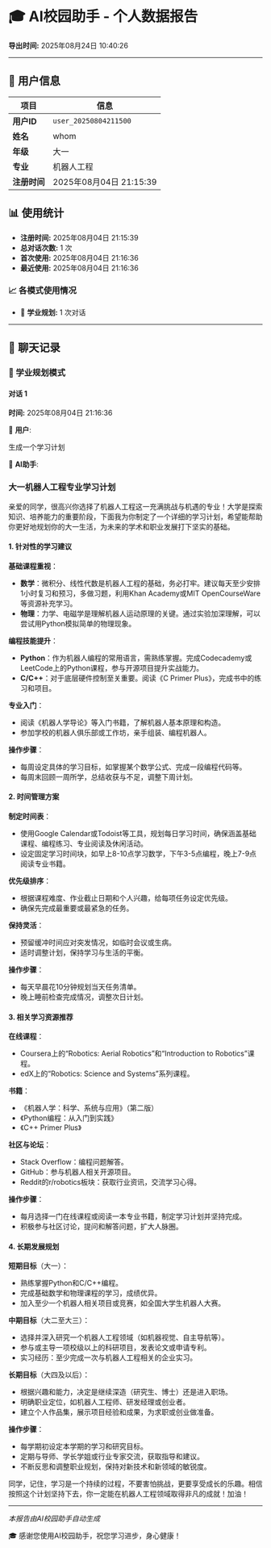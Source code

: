 # 🎓 AI校园助手 - 个人数据报告

**导出时间:** 2025年08月24日 10:40:26

---

## 👤 用户信息

| 项目 | 信息 |
|------|------|
| **用户ID** | `user_20250804211500` |
| **姓名** | whom |
| **年级** | 大一 |
| **专业** | 机器人工程 |
| **注册时间** | 2025年08月04日 21:15:39 |

## 📊 使用统计

- **注册时间:** 2025年08月04日 21:15:39
- **总对话次数:** 1 次
- **首次使用:** 2025年08月04日 21:16:36
- **最近使用:** 2025年08月04日 21:16:36

### 📈 各模式使用情况

- 🎯 **学业规划:** 1 次对话

---

## 💬 聊天记录

### 🎯 学业规划模式

#### 对话 1

**时间:** 2025年08月04日 21:16:36

👤 **用户**:

生成一个学习计划

🤖 **AI助手**:

### 大一机器人工程专业学习计划

亲爱的同学，很高兴你选择了机器人工程这一充满挑战与机遇的专业！大学是探索知识、培养能力的重要阶段，下面我为你制定了一个详细的学习计划，希望能帮助你更好地规划你的大一生活，为未来的学术和职业发展打下坚实的基础。

#### 1. 针对性的学习建议

**基础课程重视**：
- **数学**：微积分、线性代数是机器人工程的基础，务必打牢。建议每天至少安排1小时复习和预习，多做习题，利用Khan Academy或MIT OpenCourseWare等资源补充学习。
- **物理**：力学、电磁学是理解机器人运动原理的关键。通过实验加深理解，可以尝试用Python模拟简单的物理现象。

**编程技能提升**：
- **Python**：作为机器人编程的常用语言，需熟练掌握。完成Codecademy或LeetCode上的Python课程，参与开源项目提升实战能力。
- **C/C++**：对于底层硬件控制至关重要。阅读《C Primer Plus》，完成书中的练习和项目。

**专业入门**：
- 阅读《机器人学导论》等入门书籍，了解机器人基本原理和构造。
- 参加学校的机器人俱乐部或工作坊，亲手组装、编程机器人。

**操作步骤**：
- 每周设定具体的学习目标，如掌握某个数学公式、完成一段编程代码等。
- 每周末回顾一周所学，总结收获与不足，调整下周计划。

#### 2. 时间管理方案

**制定时间表**：
- 使用Google Calendar或Todoist等工具，规划每日学习时间，确保涵盖基础课程、编程练习、专业阅读及休闲活动。
- 设定固定学习时间块，如早上8-10点学习数学，下午3-5点编程，晚上7-9点阅读专业书籍。

**优先级排序**：
- 根据课程难度、作业截止日期和个人兴趣，给每项任务设定优先级。
- 确保先完成最重要或最紧急的任务。

**保持灵活**：
- 预留缓冲时间应对突发情况，如临时会议或生病。
- 适时调整计划，保持学习与生活的平衡。

**操作步骤**：
- 每天早晨花10分钟规划当天任务清单。
- 晚上睡前检查完成情况，调整次日计划。

#### 3. 相关学习资源推荐

**在线课程**：
- Coursera上的“Robotics: Aerial Robotics”和“Introduction to Robotics”课程。
- edX上的“Robotics: Science and Systems”系列课程。

**书籍**：
- 《机器人学：科学、系统与应用》（第二版）
- 《Python编程：从入门到实践》
- 《C++ Primer Plus》

**社区与论坛**：
- Stack Overflow：编程问题解答。
- GitHub：参与机器人相关开源项目。
- Reddit的r/robotics板块：获取行业资讯，交流学习心得。

**操作步骤**：
- 每月选择一门在线课程或阅读一本专业书籍，制定学习计划并坚持完成。
- 积极参与社区讨论，提问和解答问题，扩大人脉圈。

#### 4. 长期发展规划

**短期目标**（大一）：
- 熟练掌握Python和C/C++编程。
- 完成基础数学和物理课程的学习，成绩优异。
- 加入至少一个机器人相关项目或竞赛，如全国大学生机器人大赛。

**中期目标**（大二至大三）：
- 选择并深入研究一个机器人工程领域（如机器视觉、自主导航等）。
- 参与或主导一项校级以上的科研项目，发表论文或申请专利。
- 实习经历：至少完成一次与机器人工程相关的企业实习。

**长期目标**（大四及以后）：
- 根据兴趣和能力，决定是继续深造（研究生、博士）还是进入职场。
- 明确职业定位，如机器人工程师、研发经理或创业者。
- 建立个人作品集，展示项目经验和成果，为求职或创业做准备。

**操作步骤**：
- 每学期初设定本学期的学习和研究目标。
- 定期与导师、学长学姐或行业专家交流，获取指导和建议。
- 不断反思和调整职业规划，保持对新技术和新领域的敏锐度。

同学，记住，学习是一个持续的过程，不要害怕挑战，更要享受成长的乐趣。相信按照这个计划坚持下去，你一定能在机器人工程领域取得非凡的成就！加油！

---

*本报告由AI校园助手自动生成*

🎓 感谢您使用AI校园助手，祝您学习进步，身心健康！